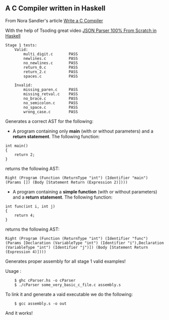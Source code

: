 ## A C Compiler written in Haskell

From Nora Sandler's article [Write a C Compiler](https://norasandler.com/2017/11/29/Write-a-Compiler.html)

With the help of Tsoding great video [JSON Parser 100% From Scratch in Haskell](https://www.youtube.com/watch?v=N9RUqGYuGfw&t=957s)

```
Stage 1 tests:
    Valid:
        multi_digit.c       PASS
        newlines.c          PASS
        no_newlines.c       PASS
        return_0.c          PASS
        return_2.c          PASS
        spaces.c            PASS

    Invalid:
        missing_paren.c     PASS 
        missing_retval.c    PASS
        no_brace.c          PASS
        no_semicolon.c      PASS
        no_space.c          PASS 
        wrong_case.c        PASS
```

Generates a correct AST for the following:
- A program containing only **main** (with or without parameters) and a **return statement**.
The following function:
```
int main()
{
    return 2;
}
```
returns the following AST:
```
Right (Program (Function (ReturnType "int") (Identifier "main") (Params []) (Body [Statement Return (Expression 2)])))
```

- A program containing a **simple function** (with or without parameters) and a **return statement**.
The following function:
```
int func(int i, int j)
{
    return 4;
}
```
returns the following AST:
```
Right (Program (Function (ReturnType "int") (Identifier "func") (Params [Declaration (VariableType "int") (Identifier "i"),Declaration (VariableType "int") (Identifier "j")]) (Body [Statement Return (Expression 4)])))
```

Generates proper assembly for all stage 1 valid examples!

Usage : 
```
    $ ghc cParser.hs -o cParser
    $ ./cParser some_very_basic_c_file.c assembly.s
```

To link it and generate a vaid executable we do the following:
```
    $ gcc assembly.s -o out
```

And it works!


